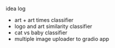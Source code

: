 idea log
- art + art times classifier
- logo and art similarity classifier
- cat vs baby classifier
- multiple image uploader to gradio app
